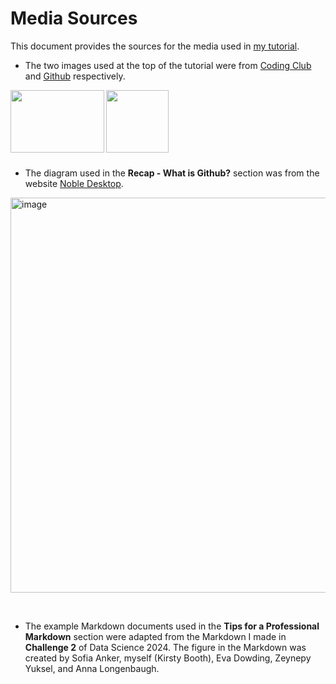 # Media Sources

This document provides the sources for the media used in [my tutorial](index.md).

- The two images used at the top of the tutorial were from [Coding Club](https://ourcodingclub.github.io/) and [Github](https://github.com/) respectively.

<img align="left" width="150" height="100" src="https://github.com/user-attachments/assets/15e3d8bb-acb0-4014-8505-b250fbc23c71" />

<img align="left" width = "100" src="https://github.com/user-attachments/assets/20eb3c53-d63a-4dd8-8e51-1b1bce654f1d" />


<p>&nbsp;</p>

<p>&nbsp;</p>

<p>&nbsp;</p>

<p>&nbsp;</p>

- The diagram used in the **Recap - What is Github?** section was from the website [Noble Desktop](https://www.nobledesktop.com/learn/git/what-is-git).

<img align="centre" width="632" alt="image" src="https://github.com/user-attachments/assets/514e5702-fd33-414d-beae-2c358ef7d80c">


<p>&nbsp;</p>

- The example Markdown documents used in the **Tips for a Professional Markdown** section were adapted from the Markdown I made in **Challenge 2** of Data Science 2024. The figure in the Markdown was created by Sofia Anker, myself (Kirsty Booth), Eva Dowding, Zeynepy Yuksel, and  Anna Longenbaugh.
